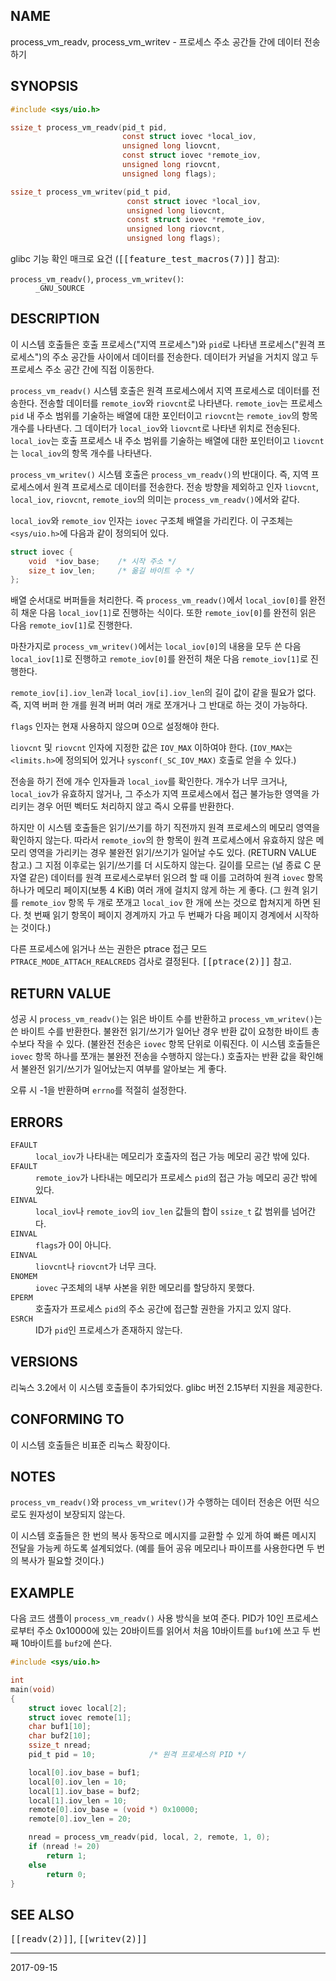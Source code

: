 ## NAME

process_vm_readv, process_vm_writev - 프로세스 주소 공간들 간에 데이터 전송하기

## SYNOPSIS

```c
#include <sys/uio.h>

ssize_t process_vm_readv(pid_t pid,
                         const struct iovec *local_iov,
                         unsigned long liovcnt,
                         const struct iovec *remote_iov,
                         unsigned long riovcnt,
                         unsigned long flags);

ssize_t process_vm_writev(pid_t pid,
                          const struct iovec *local_iov,
                          unsigned long liovcnt,
                          const struct iovec *remote_iov,
                          unsigned long riovcnt,
                          unsigned long flags);
```

glibc 기능 확인 매크로 요건 (<tt>[[feature_test_macros(7)]]</tt> 참고):

<dl>
<dt><code>process_vm_readv()</code>, <code>process_vm_writev()</code>:</dt>
<dd><code>_GNU_SOURCE</code></dd>
</dl>

## DESCRIPTION

이 시스템 호출들은 호출 프로세스("지역 프로세스")와 `pid`로 나타낸 프로세스("원격 프로세스")의 주소 공간들 사이에서 데이터를 전송한다. 데이터가 커널을 거치지 않고 두 프로세스 주소 공간 간에 직접 이동한다.

`process_vm_readv()` 시스템 호출은 원격 프로세스에서 지역 프로세스로 데이터를 전송한다. 전송할 데이터를 `remote_iov`와 `riovcnt`로 나타낸다. `remote_iov`는 프로세스 `pid` 내 주소 범위를 기술하는 배열에 대한 포인터이고 `riovcnt`는 `remote_iov`의 항목 개수를 나타낸다. 그 데이터가 `local_iov`와 `liovcnt`로 나타낸 위치로 전송된다. `local_iov`는 호출 프로세스 내 주소 범위를 기술하는 배열에 대한 포인터이고 `liovcnt`는 `local_iov`의 항목 개수를 나타낸다.

`process_vm_writev()` 시스템 호출은 `process_vm_readv()`의 반대이다. 즉, 지역 프로세스에서 원격 프로세스로 데이터를 전송한다. 전송 방향을 제외하고 인자 `liovcnt`, `local_iov`, `riovcnt`, `remote_iov`의 의미는 `process_vm_readv()`에서와 같다.

`local_iov`와 `remote_iov` 인자는 `iovec` 구조체 배열을 가리킨다. 이 구조체는 `<sys/uio.h>`에 다음과 같이 정의되어 있다.

```c
struct iovec {
    void  *iov_base;    /* 시작 주소 */
    size_t iov_len;     /* 옮길 바이트 수 */
};
```

배열 순서대로 버퍼들을 처리한다. 즉 `process_vm_readv()`에서 `local_iov[0]`를 완전히 채운 다음 `local_iov[1]`로 진행하는 식이다. 또한 `remote_iov[0]`를 완전히 읽은 다음 `remote_iov[1]`로 진행한다.

마찬가지로 `process_vm_writev()`에서는 `local_iov[0]`의 내용을 모두 쓴 다음 `local_iov[1]`로 진행하고 `remote_iov[0]`를 완전히 채운 다음 `remote_iov[1]`로 진행한다.

`remote_iov[i].iov_len`과 `local_iov[i].iov_len`의 길이 값이 같을 필요가 없다. 즉, 지역 버퍼 한 개를 원격 버퍼 여러 개로 쪼개거나 그 반대로 하는 것이 가능하다.

`flags` 인자는 현재 사용하지 않으며 0으로 설정해야 한다.

`liovcnt` 및 `riovcnt` 인자에 지정한 값은 `IOV_MAX` 이하여야 한다. (`IOV_MAX`는 `<limits.h>`에 정의되어 있거나 `sysconf(_SC_IOV_MAX)` 호출로 얻을 수 있다.)

전송을 하기 전에 개수 인자들과 `local_iov`를 확인한다. 개수가 너무 크거나, `local_iov`가 유효하지 않거나, 그 주소가 지역 프로세스에서 접근 불가능한 영역을 가리키는 경우 어떤 벡터도 처리하지 않고 즉시 오류를 반환한다.

하지만 이 시스템 호출들은 읽기/쓰기를 하기 직전까지 원격 프로세스의 메모리 영역을 확인하지 않는다. 따라서 `remote_iov`의 한 항목이 원격 프로세스에서 유효하지 않은 메모리 영역을 가리키는 경우 불완전 읽기/쓰기가 일어날 수도 있다. (RETURN VALUE 참고.) 그 지점 이후로는 읽기/쓰기를 더 시도하지 않는다. 길이를 모르는 (널 종료 C 문자열 같은) 데이터를 원격 프로세스로부터 읽으려 할 때 이를 고려하여 원격 `iovec` 항목 하나가 메모리 페이지(보통 4 KiB) 여러 개에 걸치지 않게 하는 게 좋다. (그 원격 읽기를 `remote_iov` 항목 두 개로 쪼개고 `local_iov` 한 개에 쓰는 것으로 합쳐지게 하면 된다. 첫 번째 읽기 항목이 페이지 경계까지 가고 두 번째가 다음 페이지 경계에서 시작하는 것이다.)

다른 프로세스에 읽거나 쓰는 권한은 ptrace 접근 모드 `PTRACE_MODE_ATTACH_REALCREDS` 검사로 결정된다. <tt>[[ptrace(2)]]</tt> 참고.

## RETURN VALUE

성공 시 `process_vm_readv()`는 읽은 바이트 수를 반환하고 `process_vm_writev()`는 쓴 바이트 수를 반환한다. 불완전 읽기/쓰기가 일어난 경우 반환 값이 요청한 바이트 총수보다 작을 수 있다. (불완전 전송은 `iovec` 항목 단위로 이뤄진다. 이 시스템 호출들은 `iovec` 항목 하나를 쪼개는 불완전 전송을 수행하지 않는다.) 호출자는 반환 값을 확인해서 불완전 읽기/쓰기가 일어났는지 여부를 알아보는 게 좋다.

오류 시 -1을 반환하며 `errno`를 적절히 설정한다.

## ERRORS

<dl>
<dt><code>EFAULT</code></dt>
<dd><code>local_iov</code>가 나타내는 메모리가 호출자의 접근 가능 메모리 공간 밖에 있다.</dd>
<dt><code>EFAULT</code></dt>
<dd><code>remote_iov</code>가 나타내는 메모리가 프로세스 <code>pid</code>의 접근 가능 메모리 공간 밖에 있다.</dd>
<dt><code>EINVAL</code></dt>
<dd><code>local_iov</code>나 <code>remote_iov</code>의 <code>iov_len</code> 값들의 합이 <code>ssize_t</code> 값 범위를 넘어간다.</dd>
<dt><code>EINVAL</code></dt>
<dd><code>flags</code>가 0이 아니다.</dd>
<dt><code>EINVAL</code></dt>
<dd><code>liovcnt</code>나 <code>riovcnt</code>가 너무 크다.</dd>
<dt><code>ENOMEM</code></dt>
<dd><code>iovec</code> 구조체의 내부 사본을 위한 메모리를 할당하지 못했다.</dd>
<dt><code>EPERM</code></dt>
<dd>호출자가 프로세스 <code>pid</code>의 주소 공간에 접근할 권한을 가지고 있지 않다.</dd>
<dt><code>ESRCH</code></dt>
<dd>ID가 <code>pid</code>인 프로세스가 존재하지 않는다.</dd>
</dl>

## VERSIONS

리눅스 3.2에서 이 시스템 호출들이 추가되었다. glibc 버전 2.15부터 지원을 제공한다.

## CONFORMING TO

이 시스템 호출들은 비표준 리눅스 확장이다.

## NOTES

`process_vm_readv()`와 `process_vm_writev()`가 수행하는 데이터 전송은 어떤 식으로도 원자성이 보장되지 않는다.

이 시스템 호출들은 한 번의 복사 동작으로 메시지를 교환할 수 있게 하여 빠른 메시지 전달을 가능케 하도록 설계되었다. (예를 들어 공유 메모리나 파이프를 사용한다면 두 번의 복사가 필요할 것이다.)

## EXAMPLE

다음 코드 샘플이 `process_vm_readv()` 사용 방식을 보여 준다. PID가 10인 프로세스로부터 주소 0x10000에 있는 20바이트를 읽어서 처음 10바이트를 `buf1`에 쓰고 두 번째 10바이트를 `buf2`에 쓴다.

```c
#include <sys/uio.h>

int
main(void)
{
    struct iovec local[2];
    struct iovec remote[1];
    char buf1[10];
    char buf2[10];
    ssize_t nread;
    pid_t pid = 10;            /* 원격 프로세스의 PID */

    local[0].iov_base = buf1;
    local[0].iov_len = 10;
    local[1].iov_base = buf2;
    local[1].iov_len = 10;
    remote[0].iov_base = (void *) 0x10000;
    remote[0].iov_len = 20;

    nread = process_vm_readv(pid, local, 2, remote, 1, 0);
    if (nread != 20)
        return 1;
    else
        return 0;
}
```

## SEE ALSO

<tt>[[readv(2)]]</tt>, <tt>[[writev(2)]]</tt>

----

2017-09-15
